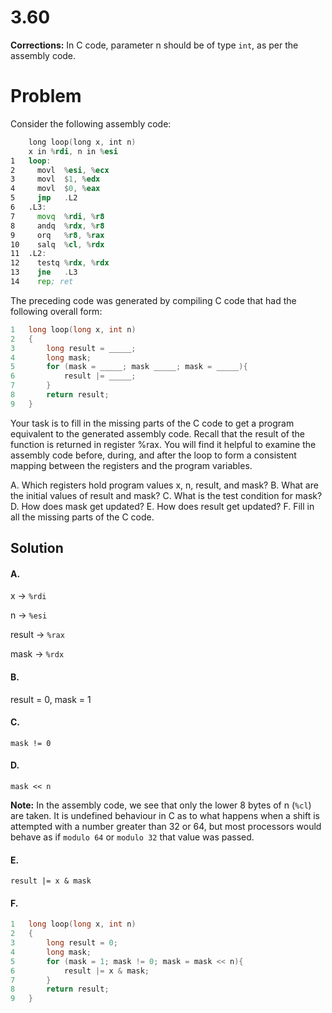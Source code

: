 # 3.60

**Corrections:** In C code, parameter n should be of type `int`, as
per the assembly code.

# Problem

Consider the following assembly code:

```asm
	long loop(long x, int n)
	x in %rdi, n in %esi
1	loop:
2	  movl	%esi, %ecx
3	  movl	$1, %edx
4	  movl	$0, %eax
5	  jmp	.L2
6	.L3:
7	  movq	%rdi, %r8
8	  andq	%rdx, %r8
9	  orq	%r8, %rax
10	  salq	%cl, %rdx
11	.L2:
12	  testq	%rdx, %rdx
13	  jne	.L3
14	  rep; ret
```

The preceding code was generated by compiling C code that had the following overall form:

```c
1	long loop(long x, int n)
2	{
3		long result = _____;
4		long mask;
5		for (mask = _____; mask _____; mask = _____){
6			result |= _____;
7		}
8		return result;
9	}
```

Your task is to fill in the missing parts of the C code to get a program equivalent to the generated assembly code. Recall that the result of the function is returned in register %rax. You will find it helpful to examine the assembly code before, during, and after the loop to form a consistent mapping between the registers and the program variables.

A. Which registers hold program values x, n, result, and mask?
B. What are the initial values of result and mask?
C. What is the test condition for mask?
D. How does mask get updated?
E. How does result get updated?
F. Fill in all the missing parts of the C code.

## Solution

#### A.

x $\rightarrow$ `%rdi`

n $\rightarrow$ `%esi`

result $\rightarrow$ `%rax`

mask $\rightarrow$ `%rdx`

#### B.

result = 0, mask = 1

#### C.

`mask != 0`

#### D.

`mask << n`

**Note:** In the assembly code, we see that only the lower 8 bytes
of n
(`%cl`) are taken. It is undefined behaviour in C as to what happens
when a shift is attempted with a number greater than 32 or 64, but
most
processors would behave as if `modulo 64` or `modulo 32` that
value was passed.

#### E.

`result |= x & mask`

#### F.

```c
1	long loop(long x, int n)
2	{
3		long result = 0;
4		long mask;
5		for (mask = 1; mask != 0; mask = mask << n){
6			result |= x & mask;
7		}
8		return result;
9	}
```
